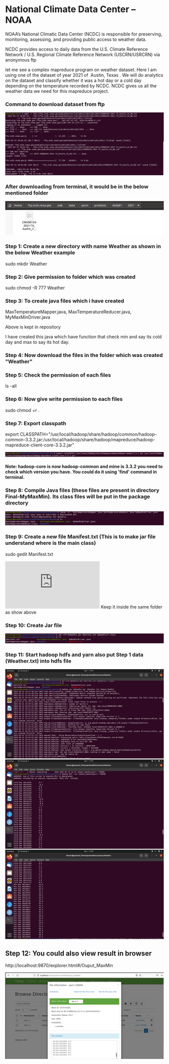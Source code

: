 # National Climate Data Center – NOAA

NOAA’s National Climatic Data Center (NCDC) is responsible for preserving, monitoring, assessing, and providing public access to weather data. 

NCDC provides access to daily data from the U.S. Climate Reference Network / U.S. Regional Climate Reference Network (USCRN/USRCRN) via anonymous ftp

let me see a complex mapreduce program on weather dataset. Here I am using one of the dataset of year 2021 of  Austin, Texas . We will do analytics on the dataset and classify whether it was a hot day or a cold day depending on the temperature recorded by NCDC.
NCDC gives us all the weather data we need for this mapreduce project.

### Command to download dataset from ftp
![](https://github.com/Pramodgopinathan/HadoopMinMax/blob/main/download.png)

### After downloading from terminal, it would be in the below mentioned folder
![](https://github.com/Pramodgopinathan/HadoopMinMax/blob/main/download2.png)

### Step 1: Create a new directory with name Weather as shown in the below Weather example
sudo mkdir Weather

### Step 2: Give permission to folder which was created 
sudo chmod -R 777 Weather

### Step 3: To create java files which i have created
MaxTemperatureMapper.java,
MaxTemperatureReducer.java,
MyMaxMinDriver.java


Above is kept in repository  

I have created this java which have function that check min and say its cold day and max to say its hot day.

### Step 4: Now download the files in the folder which was created "Weather"

### Step 5: Check the permission of each files 
ls -all

### Step 6: Now give write permission to each files
sudo chmod +r *.*

### Step 7: Export classpath 
export CLASSPATH="/usr/local/hadoop/share/hadoop/common/hadoop-common-3.3.2.jar:/usr/local/hadoop/share/hadoop/mapreduce/hadoop-mapreduce-client-core-3.3.2.jar"

![](https://github.com/Pramodgopinathan/HadoopMinMax/blob/main/download3.png)

#### Note: hadoop-core is now hadoop-common and mine is 3.3.2 you need to check which version you have. You could do it using 'find' command in terminal.

### Step 8: Compile Java files (these files are present in directory Final-MyMaxMin). Its class files will be put in the package directory

![](https://github.com/Pramodgopinathan/HadoopMinMax/blob/main/download4.png)

### Step 9: Create a new file Manifest.txt (This is to make jar file understand where is the main class)
sudo gedit Manifest.txt

![](https://github.com/Pramodgopinathan/HadoopMinMax/blob/main/Manifest.txt)
Keep it inside the same folder as show above

### Step 10: Create Jar file 
![](https://github.com/Pramodgopinathan/HadoopMinMax/blob/main/download5.png)

### Step 11: Start hadoop hdfs and yarn also put Step 1 data (Weather.txt) into hdfs file

![](https://github.com/Pramodgopinathan/HadoopMinMax/blob/main/download6.png)
![](https://github.com/Pramodgopinathan/HadoopMinMax/blob/main/download7.png)
![](https://github.com/Pramodgopinathan/HadoopMinMax/blob/main/download8.png)

## Step 12: You could also view result in browser 
http://localhost:9870/explorer.html#/Ouput_MaxMin

![](https://github.com/Pramodgopinathan/HadoopMinMax/blob/main/download9.png)
